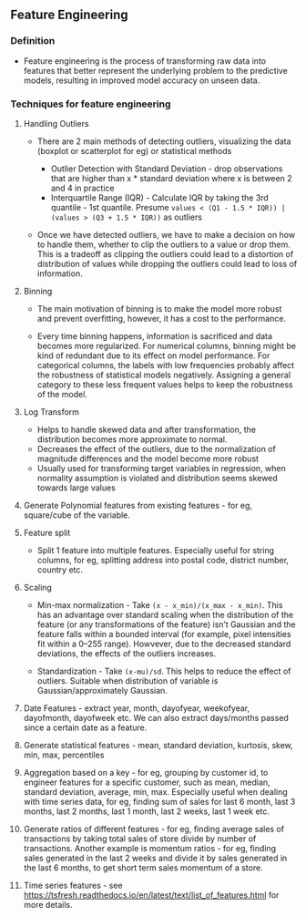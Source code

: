 ## Feature Engineering

### Definition
* Feature engineering is the process of transforming raw data into features that better represent the underlying problem to the predictive models, resulting in improved model accuracy on unseen data.

### Techniques for feature engineering
1. Handling Outliers 
    * There are 2 main methods of detecting outliers, visualizing the data (boxplot or scatterplot for eg) or statistical methods
        * Outlier Detection with Standard Deviation - drop observations that are higher than x * standard deviation where x is between 2 and 4 in practice
        *  Interquartile Range (IQR) - Calculate IQR by taking the 3rd quantile - 1st quantile. Presume ```values < (Q1 - 1.5 * IQR)) |(values > (Q3 + 1.5 * IQR))``` as outliers

    * Once we have detected outliers, we have to make a decision on how to handle them, whether to clip the outliers to a value or drop them. This is a tradeoff as clipping the outliers could lead to a distortion of distribution of values while dropping the outliers could lead to loss of information.

2. Binning
    * The main motivation of binning is to make the model more robust and prevent overfitting, however, it has a cost to the performance. 
    
    * Every time binning happens, information is sacrificed and data becomes more regularized. For numerical columns, binning might be kind of redundant due to its effect on model performance. For categorical columns, the labels with low frequencies probably affect the robustness of statistical models negatively. Assigning a general category to these less frequent values helps to keep the robustness of the model.

3. Log Transform
    * Helps to handle skewed data and after transformation, the distribution becomes more approximate to normal.
    * Decreases the effect of the outliers, due to the normalization of magnitude differences and the model become more robust
    * Usually used for transforming target variables in regression, when normality assumption is violated and distribution seems skewed towards large values

4. Generate Polynomial features from existing features - for eg, square/cube of the variable.

5. Feature split
    * Split 1 feature into multiple features. Especially useful for string columns, for eg, splitting address into postal code, district number, country etc.

6. Scaling
    * Min-max normalization - Take ```(x - x_min)/(x_max - x_min)```. This has an advantage over standard scaling when the distribution of the feature (or any transformations of the feature) isn’t Gaussian and the feature falls within a bounded interval (for example, pixel intensities fit within a 0–255 range). Howvever, due to the decreased standard deviations, the effects of the outliers increases.

    * Standardization - Take ```(x-mu)/sd```. This helps to reduce the effect of outliers. Suitable when distribution of variable is Gaussian/approximately Gaussian.

7. Date Features - extract year, month, dayofyear, weekofyear, dayofmonth, dayofweek etc. We can also extract days/months passed since a certain date as a feature.

8. Generate statistical features - mean, standard deviation, kurtosis, skew, min, max, percentiles

9. Aggregation based on a key - for eg, grouping by customer id, to engineer features for a specific customer, such as mean, median, standard deviation, average, min, max. Especially useful when dealing with time series data, for eg, finding sum of sales for last 6 month, last 3 months, last 2 months, last 1 month, last 2 weeks, last 1 week etc.

10. Generate ratios of different features - for eg, finding average sales of transactions by taking total sales of store divide by number of transactions. Another example is momentum ratios - for eg, finding sales generated in the last 2 weeks and divide it by sales generated in the last 6 months, to get short term sales momentum of a store.

11. Time series features - see https://tsfresh.readthedocs.io/en/latest/text/list_of_features.html for more details.